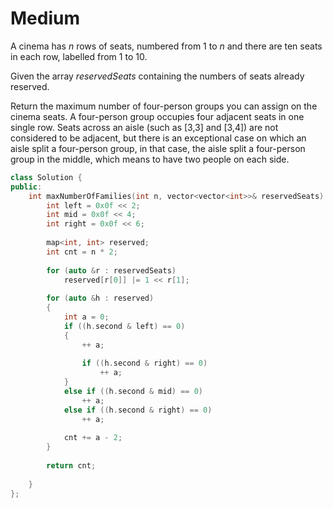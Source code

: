 # Medium

A cinema has $n$ rows of seats, numbered from $1$ to $n$ and there are ten seats in each row, labelled from $1$ to $10$.

Given the array $reservedSeats$ containing the numbers of seats already reserved.

Return the maximum number of four-person groups you can assign on the cinema seats. A four-person group occupies four adjacent seats in one single row. Seats across an aisle (such as [3,3] and [3,4]) are not considered to be adjacent, but there is an exceptional case on which an aisle split a four-person group, in that case, the aisle split a four-person group in the middle, which means to have two people on each side.

```cpp
class Solution {
public:
    int maxNumberOfFamilies(int n, vector<vector<int>>& reservedSeats) {
        int left = 0x0f << 2;
        int mid = 0x0f << 4;
        int right = 0x0f << 6;
        
        map<int, int> reserved;
        int cnt = n * 2;
        
        for (auto &r : reservedSeats)
            reserved[r[0]] |= 1 << r[1];
        
        for (auto &h : reserved)
        {
            int a = 0;
            if ((h.second & left) == 0)
            {
                ++ a;
                
                if ((h.second & right) == 0)
                    ++ a;
            }
            else if ((h.second & mid) == 0)
                ++ a;
            else if ((h.second & right) == 0)
                ++ a;
            
            cnt += a - 2;
        }
        
        return cnt;
        
    }
};
```
